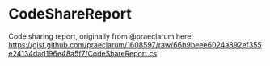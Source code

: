 CodeShareReport
===============

Code sharing report, originally from @praeclarum here: https://gist.github.com/praeclarum/1608597/raw/66b9beee6024a892ef355e24134dad196e48a5f7/CodeShareReport.cs
